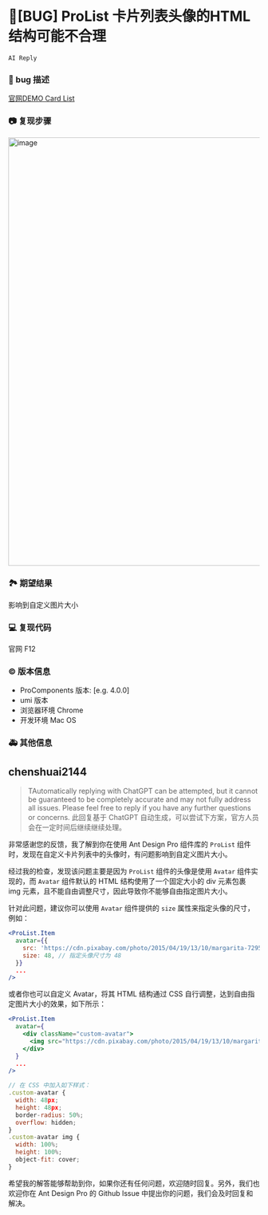 # 🐛[BUG] ProList 卡片列表头像的HTML结构可能不合理

`AI Reply`

### 🐛 bug 描述

[官网DEMO Card List](https://procomponents.ant.design/en-US/components/list#card-list)

### 📷 复现步骤

<img width="859" alt="image" src="https://user-images.githubusercontent.com/69514654/171364021-0e1918c2-89f9-46aa-949c-f46923891f5c.png">

### 🏞 期望结果

影响到自定义图片大小

### 💻 复现代码

官网 F12

### © 版本信息

- ProComponents 版本: [e.g. 4.0.0]
- umi 版本
- 浏览器环境 Chrome
- 开发环境 Mac OS

### 🚑 其他信息

<!--
如截图等其他信息可以贴在这里
-->

## chenshuai2144

> TAutomatically replying with ChatGPT can be attempted, but it cannot be guaranteed to be completely accurate and may not fully address all issues. Please feel free to reply if you have any further questions or concerns.
> 此回复基于 ChatGPT 自动生成，可以尝试下方案，官方人员会在一定时间后继续继续处理。

非常感谢您的反馈，我了解到你在使用 Ant Design Pro 组件库的 `ProList` 组件时，发现在自定义卡片列表中的头像时，有问题影响到自定义图片大小。

经过我的检查，发现该问题主要是因为 `ProList` 组件的头像是使用 `Avatar` 组件实现的，而 `Avatar` 组件默认的 HTML 结构使用了一个固定大小的 div 元素包裹 img 元素，且不能自由调整尺寸，因此导致你不能够自由指定图片大小。

针对此问题，建议你可以使用 `Avatar` 组件提供的 `size` 属性来指定头像的尺寸，例如：

```jsx
<ProList.Item
  avatar={{
    src: 'https://cdn.pixabay.com/photo/2015/04/19/13/10/margarita-729510__340.jpg',
    size: 48, // 指定头像尺寸为 48
  }}
  ...
/>
```

或者你也可以自定义 Avatar，将其 HTML 结构通过 CSS 自行调整，达到自由指定图片大小的效果，如下所示：

```jsx
<ProList.Item
  avatar={
    <div className="custom-avatar">
      <img src="https://cdn.pixabay.com/photo/2015/04/19/13/10/margarita-729510__340.jpg" />
    </div>
  }
  ...
/>

// 在 CSS 中加入如下样式：
.custom-avatar {
  width: 48px;
  height: 48px;
  border-radius: 50%;
  overflow: hidden;
}
.custom-avatar img {
  width: 100%;
  height: 100%;
  object-fit: cover;
}
```

希望我的解答能够帮助到你，如果你还有任何问题，欢迎随时回复。另外，我们也欢迎你在 Ant Design Pro 的 Github Issue 中提出你的问题，我们会及时回复和解决。
